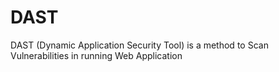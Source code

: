 # DAST
DAST (Dynamic Application Security Tool) is a method to Scan Vulnerabilities in running Web Application 
